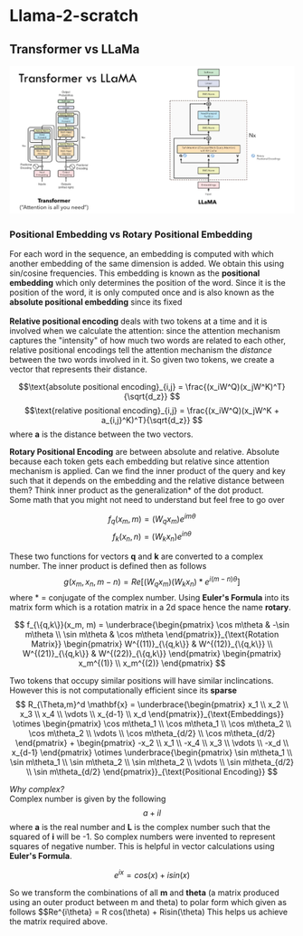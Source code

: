 # Llama-2-scratch

## Transformer vs LLaMa
<img src="images/transformervsllama.png" alt="Transformer Architecture" width="650"/>

### Positional Embedding vs Rotary Positional Embedding
For each word in the sequence, an embedding is computed with which another embedding of the same dimension is added. We obtain this using sin/cosine frequencies. This embedding is known as the **positional embedding** which only determines the position of the word. Since it is the position of the word, it is only computed once and is also known as the **absolute positional embedding** since its fixed <br>
<br>
**Relative positional encoding** deals with two tokens at a time and it is involved when we calculate the attention: since the attention mechanism captures the "intensity" of how much two words are related to each other, relative positional encodings tell the attention mechanism the *distance* between the two words involved in it. So given two tokens, we create a vector that represents their distance. 

$$\text{absolute positional encoding}_{i,j} = \frac{(x_iW^Q)(x_jW^K)^T}{\sqrt{d_z}} $$
$$\text{relative positional encoding}_{i,j} = \frac{(x_iW^Q)(x_jW^K + a_{i,j}^K)^T}{\sqrt{d_z}} $$
where **a** is the distance between the two vectors. 

**Rotary Positional Encoding** are between absolute and relative. Absolute because each token gets each embedding but relative since attention mechanism is applied. Can we find the inner product of the query and key such that it depends on the embedding and the relative distance between them? Think inner product as the generalization* of the dot product. <br>
Some math that you might not need to understand but feel free to go over 

$$f_q(x_m, m) = (W_qx_m)e^{im\theta}$$
$$f_k(x_n, n) = (W_k x_n)e^{in\theta}$$ 

These two functions for vectors **q** and **k** are converted to a complex number. The inner product is defined then as follows 
$$g(x_m, x_n, m-n) = Re[(W_q x_m)(W_k x_n)*e^{i(m-n)\theta}]$$
where * = conjugate of the complex number. Using **Euler's Formula** into its matrix form which is a rotation matrix in a 2d space hence the name **rotary**. 

$$
f_{\{q,k\}}(x_m, m) = 
\underbrace{\begin{pmatrix}
\cos m\theta & -\sin m\theta \\
\sin m\theta & \cos m\theta
\end{pmatrix}}_{\text{Rotation Matrix}}
\begin{pmatrix}
W^{(11)}_{\{q,k\}} & W^{(12)}_{\{q,k\}} \\
W^{(21)}_{\{q,k\}} & W^{(22)}_{\{q,k\}}
\end{pmatrix}
\begin{pmatrix}
x_m^{(1)} \\
x_m^{(2)}
\end{pmatrix}
$$

Two tokens that occupy similar positions will have similar inclincations. However this is not computationally efficient since its **sparse**
$$
R_{\Theta,m}^d \mathbf{x} =
\underbrace{\begin{pmatrix}
x_1 \\
x_2 \\
x_3 \\
x_4 \\
\vdots \\
x_{d-1} \\
x_d
\end{pmatrix}}_{\text{Embeddings}}
\otimes
\begin{pmatrix}
\cos m\theta_1 \\
\cos m\theta_1 \\
\cos m\theta_2 \\
\cos m\theta_2 \\
\vdots \\
\cos m\theta_{d/2} \\
\cos m\theta_{d/2}
\end{pmatrix}
+
\begin{pmatrix}
-x_2 \\
x_1 \\
-x_4 \\
x_3 \\
\vdots \\
-x_d \\
x_{d-1}
\end{pmatrix}
\otimes
\underbrace{\begin{pmatrix}
\sin m\theta_1 \\
\sin m\theta_1 \\
\sin m\theta_2 \\
\sin m\theta_2 \\
\vdots \\
\sin m\theta_{d/2} \\
\sin m\theta_{d/2}
\end{pmatrix}}_{\text{Positional Encoding}}
$$

*Why complex?* <br>
Complex number is given by the following 
$$a + il$$ 
where **a** is the real number and **L** is the complex number such that the squared of **i** will be -1. So complex numbers were invented to represent squares of negative number. This is helpful in vector calculations using **Euler's Formula**. 

$$e^{ix} = cos(x) + isin(x)$$ 

So we transform the combinations of all **m** and **theta** (a matrix produced using an outer product between m and theta) to polar form which given as follows 
$$Re^{i\theta} = R cos(\theta) + Risin(\theta)
This helps us achieve the matrix required above. 


